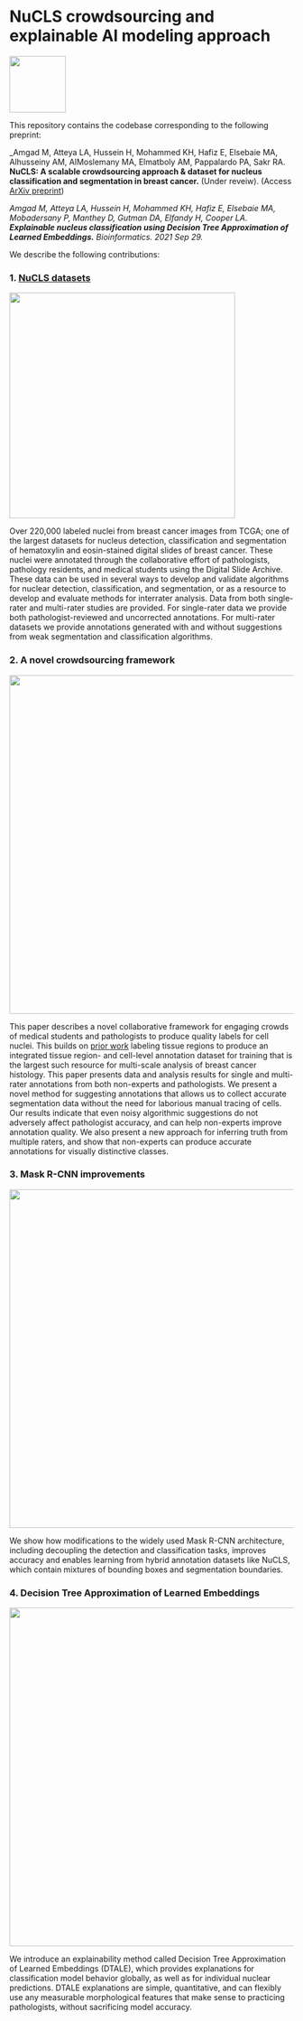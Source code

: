# NuCLS crowdsourcing and explainable AI modeling approach

<img src="https://user-images.githubusercontent.com/22067552/140637808-3a827cc5-ff9e-44fe-973e-e4b7cf36a21c.png" width="100" />

This repository contains the codebase corresponding to the following preprint:

_Amgad M, Atteya LA, Hussein H, Mohammed KH, Hafiz E, Elsebaie MA, Alhusseiny AM, AlMoslemany MA, Elmatboly AM, Pappalardo PA, Sakr RA. **NuCLS: A scalable crowdsourcing approach & dataset for nucleus classification and segmentation in breast cancer.** (Under reveiw). (Access [ArXiv preprint](https://arxiv.org/abs/2102.09099))

_Amgad M, Atteya LA, Hussein H, Mohammed KH, Hafiz E, Elsebaie MA, Mobadersany P, Manthey D, Gutman DA, Elfandy H, Cooper LA. **Explainable nucleus classification using Decision Tree Approximation of Learned Embeddings.** Bioinformatics. 2021 Sep 29._

We describe the following contributions:

### 1. [NuCLS datasets](https://sites.google.com/view/nucls)  

<img src="https://user-images.githubusercontent.com/22067552/140637897-87adddc5-b9e3-4151-8937-844202b56530.png" width="400" />

Over 220,000 labeled nuclei from breast cancer images from TCGA; one of the largest datasets for nucleus detection, classification and segmentation of hematoxylin and eosin-stained digital slides of breast cancer. These nuclei were annotated through the collaborative effort of pathologists, pathology residents, and medical students using the Digital Slide Archive. These data can be used in several ways to develop and validate algorithms for nuclear detection, classification, and segmentation, or as a resource to develop and evaluate methods for interrater analysis. Data from both single-rater and multi-rater studies are provided. For single-rater data we provide both pathologist-reviewed and uncorrected annotations. For multi-rater datasets we provide annotations generated with and without suggestions from weak segmentation and classification algorithms.

### 2. A novel crowdsourcing framework

<img src="https://user-images.githubusercontent.com/22067552/140638162-c57c78f6-8b7e-4736-ba52-a468cf315895.png" width="600" />

This paper describes a novel collaborative framework for engaging crowds of medical students and pathologists to produce quality labels for cell nuclei. This builds on [prior work](https://academic.oup.com/bioinformatics/article/35/18/3461/5307750) labeling tissue regions to produce an integrated tissue region- and cell-level annotation dataset for training that is the largest such resource for multi-scale analysis of breast cancer histology. This paper presents data and analysis results for single and multi-rater annotations from both non-experts and pathologists. We present a novel method for suggesting annotations that
allows us to collect accurate segmentation data without the need for laborious manual tracing of cells. Our results indicate that
even noisy algorithmic suggestions do not adversely affect pathologist accuracy, and can help non-experts improve annotation
quality. We also present a new approach for inferring truth from multiple raters, and show that non-experts can produce accurate
annotations for visually distinctive classes.

### 3. Mask R-CNN improvements

<img src="https://user-images.githubusercontent.com/22067552/140638550-76f88308-bcd2-4f56-a5ea-792fbb45ba30.png" width="600" />

We show how modifications to the widely used Mask R-CNN architecture, including decoupling the detection and classification tasks, improves accuracy and enables learning from hybrid annotation datasets like NuCLS, which contain mixtures of bounding boxes and segmentation boundaries. 

### 4. Decision Tree Approximation of Learned Embeddings

<img src="https://user-images.githubusercontent.com/22067552/140638638-1c3a3a14-c61d-43b7-ae9c-f0fabda981a7.png" width="600" />

We introduce an explainability method called Decision Tree Approximation of Learned Embeddings (DTALE), which provides explanations for classification model behavior globally, as well as for individual nuclear predictions. DTALE explanations are simple, quantitative, and can flexibly use any measurable morphological features that make sense to practicing pathologists, without sacrificing model accuracy.
